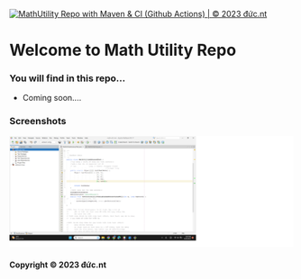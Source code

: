 [![MathUtility Repo with Maven & CI (Github Actions) | © 2023 đức.nt](https://github.com/JavisNgo/math-util-mvn/actions/workflows/math-util-ci.yml/badge.svg)](https://github.com/JavisNgo/math-util-mvn/actions/workflows/math-util-ci.yml)

# Welcome to Math Utility Repo
### You will find in this repo...

* Coming soon....

### Screenshots
![DDT with JUnit](https://github.com/JavisNgo/math-util-mvn/blob/main/screenshots/DDT%20Test%20Script.png)           

#### Copyright &#169; 2023 đức.nt
